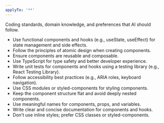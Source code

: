 ```yaml
---
applyTo: '**'
---
```

Coding standards, domain knowledge, and preferences that AI should follow.

- Use functional components and hooks (e.g., useState, useEffect) for state management and side effects.
- Follow the principles of atomic design when creating components.
- Ensure components are reusable and composable.
- Use TypeScript for type safety and better developer experience.
- Write unit tests for components and hooks using a testing library (e.g., React Testing Library).
- Follow accessibility best practices (e.g., ARIA roles, keyboard navigation).
- Use CSS modules or styled-components for styling components.
- Keep the component structure flat and avoid deeply nested components.
- Use meaningful names for components, props, and variables.
- Write clear and concise documentation for components and hooks.
- Don't use inline styles; prefer CSS classes or styled-components.